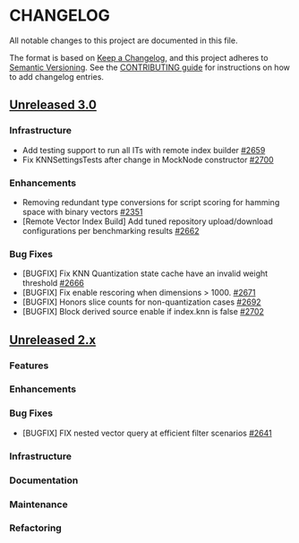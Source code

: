 
# CHANGELOG
All notable changes to this project are documented in this file.

The format is based on [Keep a Changelog](https://keepachangelog.com/en/1.0.0/), and this project adheres to [Semantic Versioning](https://semver.org/spec/v2.0.0.html). See the [CONTRIBUTING guide](./CONTRIBUTING.md#Changelog) for instructions on how to add changelog entries.

## [Unreleased 3.0](https://github.com/opensearch-project/k-NN/compare/2.x...HEAD)
### Infrastructure
* Add testing support to run all ITs with remote index builder [#2659](https://github.com/opensearch-project/k-NN/pull/2659)
* Fix KNNSettingsTests after change in MockNode constructor [#2700](https://github.com/opensearch-project/k-NN/pull/2700)
### Enhancements
* Removing redundant type conversions for script scoring for hamming space with binary vectors [#2351](https://github.com/opensearch-project/k-NN/pull/2351)
* [Remote Vector Index Build] Add tuned repository upload/download configurations per benchmarking results [#2662](https://github.com/opensearch-project/k-NN/pull/2662)
### Bug Fixes
* [BUGFIX] Fix KNN Quantization state cache have an invalid weight threshold [#2666](https://github.com/opensearch-project/k-NN/pull/2666)
* [BUGFIX] Fix enable rescoring when dimensions > 1000. [#2671](https://github.com/opensearch-project/k-NN/pull/2671) 
* [BUGFIX] Honors slice counts for non-quantization cases [#2692](https://github.com/opensearch-project/k-NN/pull/2692)
* [BUGFIX] Block derived source enable if index.knn is false [#2702](https://github.com/opensearch-project/k-NN/pull/2702)

## [Unreleased 2.x](https://github.com/opensearch-project/k-NN/compare/2.19...2.x)
### Features
### Enhancements
### Bug Fixes
* [BUGFIX] FIX nested vector query at efficient filter scenarios [#2641](https://github.com/opensearch-project/k-NN/pull/2641)
### Infrastructure
### Documentation
### Maintenance
### Refactoring
